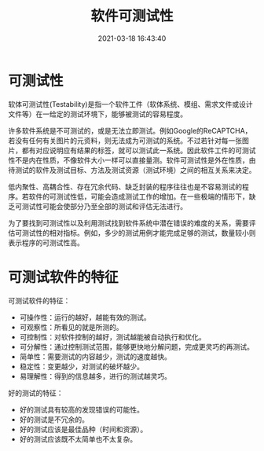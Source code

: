 ﻿---
title: 软件可测试性
date: 2021-03-18 16:43:40
summary: 本文分享软件可测试性的相关内容。
tags:
- 软件质量
- 软件工程
categories:
- 软件工程
---

# 可测试性

软体可测试性(Testability)是指一个软件工件（软体系统、模组、需求文件或设计文件等）在一给定的测试环境下，能够被测试的容易程度。

许多软件系统是不可测试的，或是无法立即测试。例如Google的ReCAPTCHA，若没有任何有关图片的元资料，则无法成为可测试的系统。不过若针对每一张图片，都有对应说明应有结果的标签，就可以测试此一系统。因此软件工件的可测试性不是内在性质，不像软件大小一样可以直接量测。软件可测试性是外在性质，由待测试的软件及测试目标、方法及测试资源（测试环境）之间的相互关系来决定。

低内聚性、高耦合性、存在冗余代码、缺乏封装的程序往往也是不容易测试的程序。若软件的可测试性低，可能会造成测试工作的增加。在一些极端的情形下，缺乏可测试性可能会使部分乃至全部的测试和评估无法进行。

为了要找到可测试性以及利用测试找到软件系统中潜在错误的难度的关系，需要评估可测试性的相对指标。例如，多少的测试用例才能完成足够的测试，数量较小则表示程序的可测试性高。

# 可测试软件的特征

可测试软件的特征：
- 可操作性：运行的越好，越能有效的测试。
- 可观察性：所看见的就是所测的。
- 可控制性：对软件控制的越好，测试越能被自动执行和优化。
- 可分解性：通过控制测试范围，能够更快地分解问题，完成更灵巧的再测试。
- 简单性：需要测试的内容越少，测试的速度越快。
- 稳定性：变更越少，对测试的破坏越少。
- 易理解性：得到的信息越多，进行的测试越灵巧。

好的测试的特征：
- 好的测试具有较高的发现错误的可能性。
- 好的测试是不冗余的。
- 好的测试应该是最佳品种（时间和资源）。
- 好的测试应该既不太简单也不太复杂。
